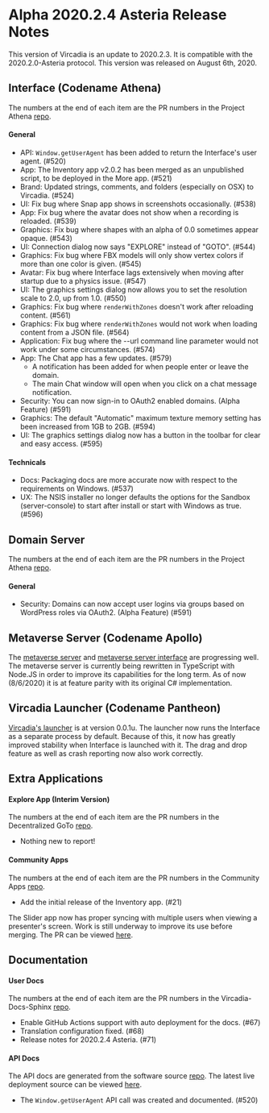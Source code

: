 # Alpha 2020.2.4 Asteria Release Notes

This version of Vircadia is an update to 2020.2.3. It is compatible with the 2020.2.0-Asteria protocol. This version was released on August 6th, 2020.

## Interface (Codename Athena)

The numbers at the end of each item are the PR numbers in the Project Athena [repo](https://github.com/kasenvr/project-athena/).

#### General

* API: `Window.getUserAgent` has been added to return the Interface's user agent. (#520)
* App: The Inventory app v2.0.2 has been merged as an unpublished script, to be deployed in the More app. (#521)
* Brand: Updated strings, comments, and folders (especially on OSX) to Vircadia. (#524)
* UI: Fix bug where Snap app shows in screenshots occasionally. (#538)
* App: Fix bug where the avatar does not show when a recording is reloaded. (#539)
* Graphics: Fix bug where shapes with an alpha of 0.0 sometimes appear opaque. (#543)
* UI: Connection dialog now says "EXPLORE" instead of "GOTO". (#544)
* Graphics: Fix bug where FBX models will only show vertex colors if more than one color is given. (#545)
* Avatar: Fix bug where Interface lags extensively when moving after startup due to a physics issue. (#547)
* UI: The graphics settings dialog now allows you to set the resolution scale to 2.0, up from 1.0. (#550)
* Graphics: Fix bug where `renderWithZones` doesn't work after reloading content. (#561)
* Graphics: Fix bug where `renderWithZones` would not work when loading content from a JSON file. (#564)
* Application: Fix bug where the --url command line parameter would not work under some circumstances. (#574)
* App: The Chat app has a few updates. (#579)
    * A notification has been added for when people enter or leave the domain.
    * The main Chat window will open when you click on a chat message notification.
* Security: You can now sign-in to OAuth2 enabled domains. (Alpha Feature) (#591)
* Graphics: The default "Automatic" maximum texture memory setting has been increased from 1GB to 2GB. (#594)
* UI: The graphics settings dialog now has a button in the toolbar for clear and easy access. (#595)

#### Technicals

* Docs: Packaging docs are more accurate now with respect to the requirements on Windows. (#537)
* UX: The NSIS installer no longer defaults the options for the Sandbox (server-console) to start after install or start with Windows as true. (#596)

## Domain Server

The numbers at the end of each item are the PR numbers in the Project Athena [repo](https://github.com/kasenvr/project-athena/).

#### General

* Security: Domains can now accept user logins via groups based on WordPress roles via OAuth2. (Alpha Feature) (#591)

## Metaverse Server (Codename Apollo)

The [metaverse server](https://github.com/kasenvr/project-apollo) and [metaverse server interface](https://github.com/kasenvr/project-apollo-dashboard) are progressing well. The metaverse server is currently being rewritten in TypeScript with Node.JS in order to improve its capabilities for the long term. As of now (8/6/2020) it is at feature parity with its original C# implementation.

## Vircadia Launcher (Codename Pantheon)

[Vircadia's launcher](https://github.com/kasenvr/pantheon-launcher) is at version 0.0.1u. The launcher now runs the Interface as a separate process by default. Because of this, it now has greatly improved stability when Interface is launched with it. The drag and drop feature as well as crash reporting now also work correctly.

## Extra Applications

#### Explore App (Interim Version)

The numbers at the end of each item are the PR numbers in the Decentralized GoTo [repo](https://github.com/kasenvr/Decentralized_GoTo_Experimental).

* Nothing new to report!

#### Community Apps

The numbers at the end of each item are the PR numbers in the Community Apps [repo](https://github.com/kasenvr/community-apps). 

* Add the initial release of the Inventory app. (#21)

The Slider app now has proper syncing with multiple users when viewing a presenter's screen. Work is still underway to improve its use before merging. The PR can be viewed [here](https://github.com/kasenvr/project-athena/pull/541).

## Documentation

#### User Docs

The numbers at the end of each item are the PR numbers in the Vircadia-Docs-Sphinx [repo](https://github.com/kasenvr/vircadia-docs-sphinx). 

* Enable GitHub Actions support with auto deployment for the docs. (#67)
* Translation configuration fixed. (#68)
* Release notes for 2020.2.4 Asteria. (#71)

#### API Docs

The API docs are generated from the software source [repo](https://github.com/kasenvr/project-athena).
The latest live deployment source can be viewed [here](https://github.com/kasenvr/vircadia-api-docs).

* The `Window.getUserAgent` API call was created and documented. (#520)
